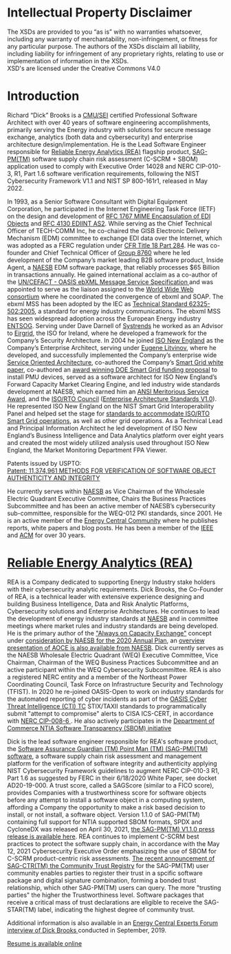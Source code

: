 <h1> Intellectual Property Disclaimer</h1>
<p>
The XSDs are provided to you “as is” with no warranties whatsoever, including any warranty of merchantability, non-infringement, or fitness for any particular purpose. The authors of the XSDs disclaim all liability, including liability for infringement of any proprietary rights, relating to use or implementation of information in the XSDs.<br>
XSD's are licensed under the Creative Commons V4.0
</p>

<h1>Introduction</h1>

Richard “Dick” Brooks is a <a href="https://www.sei.cmu.edu/"> CMU/SEI</a> certified Professional Software Architect with over 40 years of software engineering accomplishments, primarily serving the Energy industry with solutions for secure message exchange, analytics (both data and cybersecurity) and enterprise architecture design/implementation. He is the Lead Software Engineer responsible for <a href="https://reliableenergyanalytics.com/"> Reliable Energy Analytics (REA)</a> flagship product, <a href="https://reliableenergyanalytics.com/products">SAG-PM(TM)</a> software supply chain risk assessment (C-SCRM + SBOM) application used to comply with Executive Order 14028 and NERC CIP-010-3, R1, Part 1.6 software verification requirements, following the NIST Cybersecurity Framework V1.1 and NIST SP 800-161r1, released in May 2022. 

<p>In 1993, as a Senior Software Consultant with Digital Equipment Corporation, he participated in the Internet Engineering Task Force (IETF) on the design and development of <a href="https://tools.ietf.org/html/rfc1767">RFC 1767 MIME Encapsulation of EDI Objects</a> and <a href="https://tools.ietf.org/html/rfc4130"> RFC 4130 EDIINT AS2</a>. While serving as the Chief Technical Officer of TECH-COMM Inc, he co-chaired the GISB Electronic Delivery Mechanism (EDM) committee to exchange EDI data over the Internet, which was adopted as a FERC regulation under <a href="https://www.govinfo.gov/content/pkg/FR-2018-12-03/pdf/2018-26158.pdf">CFR Title 18 Part 284</a>.  He was co-founder and Chief Technical Officer of <a href="http://www.8760.com/InsideAgent.html">Group 8760</a> where he led development of the Company’s market leading B2B software product, Inside Agent, a <a href="http://www.naesb.org/">NAESB</a> EDM software package, that reliably processes $65 Billion in transactions annually. He gained international acclaim as a co-author of the <a href="http://www.ebxml.org/specs/ebMS.pdf">UN/CEFACT - OASIS ebXML Message Service Specification </a> and was appointed to serve as the liaison assigned to the <a href="https://www.w3.org/TR/2001/WD-soap12-part1-20011217/">World Wide Web consortium</a> where he coordinated the convergence of ebxml and SOAP. 
The ebxml MSS has been adopted by the IEC as <a href="https://webstore.iec.ch/publication/6847">Technical Standard 62325-502:2005</a>, a standard for energy industry communications. The ebxml MSS has seen widespread adoption across the European Energy industry <a href="https://entsog.eu/sites/default/files/files-old-website/as4/pdf/INT0488-170328%20AS4%20Usage%20Profile_Rev_3.5.pdf">ENTSOG</a>.  
Serving under Dave Darnell of <a href="http://www.systrends.com">Systrends</a>  he worked as an Advisor to <a href="http://www.eirgridgroup.com/">Eirgrid</a>, the ISO for Ireland, where he developed a framework for the Company’s Security Architecture. In 2004 he joined <a href="http://www.iso-ne.com/">ISO New England</a> as the Company’s Enterprise Architect, serving under <a /href="https://energycentral.com/c/ec/rip-iso-ne-chief-technologist-eugene-litvinov">Eugene Litvinov</a>, where he developed, and successfully implemented the Company’s enterprise wide <a href="https://github.com/rjb4standards/Presentations/blob/master/2007-GARTNER-CEP-ep1_a4.pdf">Service Oriented Architecture</a>, co-authored the Company’s <a href="https://www.iso-ne.com/static-assets/documents/committees/comm_wkgrps/prtcpnts_comm/pac/mtrls/2009/may202009/a_smart_grid_report.pdf">Smart Grid white paper</a>, co-authored an <a href="https://www.iso-ne.com/static-assets/documents/nwsiss/pr/2010/final_sgig_07012010.pdf">award winning DOE Smart Grid funding proposal</a> to install PMU devices, served as a software architect for ISO New England’s Forward Capacity Market Clearing Engine, and led industry wide standards development at NAESB, which earned him an <a href="https://www.naesb.org/pdf/082801pr.pdf">ANSI Meritorious Service Award</a>, and the <a href="https://isorto.org/">ISO/RTO Council</a> (<a href="https://github.com/rjb4standards/Presentations/blob/master/ISORTO-EAS-Standards.pdf">Enterprise Architecture Standards V1.0</a>). He represented ISO New England on the NIST Smart Grid Interoperability Panel and helped set the stage for <a href="https://github.com/rjb4standards/Presentations/blob/master/2009-0428-SmartGrid-Roadmap-Summit%5B1%5D.ppt?raw=true"> standards to accommodate ISO/RTO Smart Grid operations</a>, as well as other grid operations.  As a Technical Lead and Principal Information Architect he led development of ISO New England’s Business Intelligence and Data Analytics platform over eight years and created the most widely utilized analysis used throughout ISO New England, the Market Monitoring Department FPA Viewer. 

Patents issued by USPTO: <br>
<a href="https://reliableenergyanalytics.com/sag-patent-pending-info">Patent: 11,374,961 METHODS FOR VERIFICATION OF SOFTWARE OBJECT AUTHENTICITY AND INTEGRITY</a>

He currently serves within <a href="http://www.naesb.org">NAESB</a> as Vice Chairman of the Wholesale Electric Quadrant Executive Committee, Chairs the Business Practices Subcommittee and has been an active member of NAESB’s cybersecurity sub-committee, responsible for the WEQ-012 PKI standards, since 2001. He is an active member of the <a href="https://www.energycentral.com/#keywords%3DRichard%252BBrooks%26entity_bundles%3D-all%26sort_type%3Ddate_newest%26page%3D0"> Energy Central Community</a> where he publishes reports, white papers and blog posts.
He has been a member of the <a href="http://www.ieee.org/">IEEE</a> and <a href="http://www.acm.org/">ACM</a> for over 30 years.

<h1><a href="https://reliableenergyanalytics.com/">Reliable Energy Analytics (REA)</a></h1>

REA is a Company dedicated to supporting Energy Industry stake holders with their cybersecurity analytic requirements.  Dick Brooks, the Co-Founder of REA, is a technical leader with extensive experience designing and building Business Intelligence, Data and Risk Analytic Platforms, Cybersecurity solutions and Enterprise Architectures. He continues to lead the development of energy industry standards at <a href="http://www.naesb.org">NAESB</a> and in committee meetings where market rules and industry standards are being developed. He is the primary author of the <a href="https://www.energycentral.com/c/em/2019-insights-just-time-capacity-acquisition-through-always-capacity-exchange">"Always on Capacity Exchange"</a> concept under <a href="https://www.naesb.org/pdf4/weq_aplan100219w1.docx">consideration by NAESB for the 2020 Annual Plan</a>, an <a href="https://www.naesb.org/pdf4/weq_aplan100219w2.pdf">overview presentation of AOCE is also available from NAESB</a>. 
Dick currently serves as the NAESB Wholesale Electric Quadrant (WEQ) Executive Committee, Vice Chairman, Chairman of the WEQ Business Practices Subcommittee and an active participant within the WEQ Cybersecurity Subcommittee. REA is also a registered NERC entity and a member of the Northeast Power Coordinating Council, Task Force on Infrastructure Security and Technology (TFIST).  In 2020 he re-joined OASIS-Open to work on industry standards for the automated reporting of cyber incidents as part of the <a href="https://www.oasis-open.org/apps/org/workgroup/cti/index.php">OASIS Cyber Threat Intelligence (CTI) TC</a> STIX/TAXII standards to programmatically submit "attempt to compromise" alerts to CISA ICS-CERT, in accordance with <a href="https://www.nerc.com/pa/Stand/Pages/Project-2018-02-Modifications-to-CIP-008-Cyber-Security-Incident-Reporting.aspx"> NERC CIP-008-6 </a>. He also actively participates in the <a href="https://www.ntia.gov/sbom"> Department of Commerce NTIA Software Transparency (SBOM) initiative</a>

Dick is the lead software engineer responsible for REA's software product, the <a href="https://reliableenergyanalytics.com/products"> Software Assurance Guardian (TM) Point Man (TM) (SAG-PM)(TM) software</a>, a software supply chain risk assessment and management platform for the verification of software integrity and authenticity applying NIST Cybersecurity Framework guidelines to augment NERC CIP-010-3 R1, Part 1.6 as suggested by FERC in their 6/18/2020 White Paper, see docket AD20-19-000. A trust score, called a SAGScore (similar to a FICO score), provides Companies with a trustworthiness score for software objects before any attempt to install a software object in a computing system, affording a Company the opportunity to make a risk based decision to install, or not install, a software object. Version 1.1.0 of SAG-PM(TM) containing full support for NTIA supported SBOM formats, SPDX and CycloneDX was released on April 30, 2021, <a href="https://apnews.com/press-release/accesswire/electric-utilities-technology-utilities-business-software-9105f3b96fdae5cd11aac660d44a69e1">the SAG-PM(TM) V1.1.0 press release is available here</a>. REA continues to implement C-SCRM best practices to protect the software supply chain, in accordance with the May 12, 2021 Cybersecurity Executive Order emphasizing the use of SBOM for C-SCRM product-centric risk assessments. <a href="https://www.einpresswire.com/article/545051889/announcing-the-sag-ctr-tm-community-trust-registry-for-digitally-signed-software?r=pawKHGm9JeOss4tpbO">The recent announcement of SAG-CTR(TM) the Community Trust Registry</a> for the SAG-PM(TM) user community enables parties to register their trust in a spcific software package and digital signature combination, forming a bonded trust relationship, which other SAG-PM(TM) users can query. The more "trusting parties" the higher the Trustworthiness level. Software packages that receive a critical mass of trust declarations are eligible to receive the SAG-STAR(TM) label, indicating the highest degree of community trust. 

Additional information is also available in an <a href="https://www.energycentral.com/c/em/getting-know-your-experts-interview-series-richard-brooks-expert-load-management">Energy Central Experts Forum interview of Dick Brooks </a>conducted in September, 2019.

<a href="https://github.com/rjb4standards/Presentations/blob/master/Dick_Brooks_Resume_2019.pdf?raw=true">Resume is available online</a>


